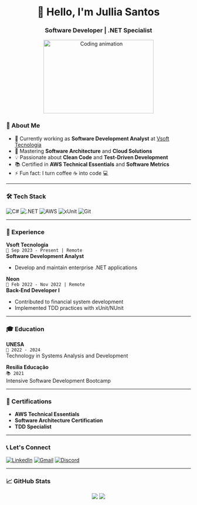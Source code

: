 <h1 align="center">👋 Hello, I'm Jullia Santos</h1>
<h3 align="center">Software Developer | .NET Specialist</h3>

<p align="center">
  <img src="https://media.giphy.com/media/L1R1tvI9svkIWwpVYr/giphy.gif" width="300" height="200" alt="Coding animation">
</p>


### 🚀 About Me
- 🔭 Currently working as **Software Development Analyst** at [Vsoft Tecnologia](https://www.vsoft.com.br/)
- 🌱 Mastering **Software Architecture** and **Cloud Solutions**
- 💡 Passionate about **Clean Code** and **Test-Driven Development**
- 📚 Certified in **AWS Technical Essentials** and **Software Metrics**
- ⚡ Fun fact: I turn coffee ☕ into code 💻

---

### 🛠 Tech Stack
<p align="center">
  
![C#](https://img.shields.io/badge/C%23-239120?style=for-the-badge&logo=c-sharp&logoColor=white)
![.NET](https://img.shields.io/badge/.NET-512BD4?style=for-the-badge&logo=dotnet&logoColor=white)
![AWS](https://img.shields.io/badge/AWS-%23FF9900.svg?style=for-the-badge&logo=amazon-aws&logoColor=white)
![xUnit](https://img.shields.io/badge/xUnit-100000?style=for-the-badge&logo=xunit&logoColor=white)
![Git](https://img.shields.io/badge/GIT-E44C30?style=for-the-badge&logo=git&logoColor=white)

</p>

---

### 💼 Experience
**Vsoft Tecnologia**  
`📅 Sep 2023 - Present | Remote`  
**Software Development Analyst**  
- Develop and maintain enterprise .NET applications  

**Neon**  
`📅 Feb 2022 - Nov 2022 | Remote`  
**Back-End Developer I**  
- Contributed to financial system development  
- Implemented TDD practices with xUnit/NUnit  

---

### 🎓 Education

**UNESA**  
`📖 2022 - 2024`  
Technology in Systems Analysis and Development  

**Resilia Educação**  
`📚 2021`  
Intensive Software Development Bootcamp  

---

### 📜 Certifications

- **AWS Technical Essentials**  
- **Software Architecture Certification**  
- **TDD Specialist**  

---

### 📞 Let's Connect

[![LinkedIn](https://img.shields.io/badge/LinkedIn-0077B5?style=for-the-badge&logo=linkedin&logoColor=white)](https://www.linkedin.com/in/julia-ap-s-soares/)
[![Gmail](https://img.shields.io/badge/Gmail-D14836?style=for-the-badge&logo=gmail&logoColor=white)](mailto:ssap.julia@gmail.com)
[![Discord](https://img.shields.io/badge/Discord-5865F2?style=for-the-badge&logo=discord&logoColor=white)](https://discord.gg/cyd9xdTy)

---

### 📈 GitHub Stats
<p align="center">
  <img src="https://github-readme-stats.vercel.app/api?username=JuliaSSoares&show_icons=true&theme=radical">
  <img src="https://github-readme-stats.vercel.app/api/top-langs/?username=JuliaSSoares&layout=compact&theme=radical">
</p>

